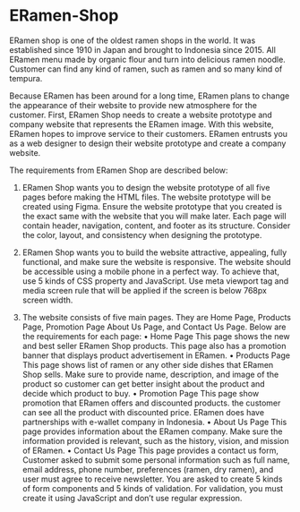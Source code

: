 # ERamen-Shop

ERamen shop is one of the oldest ramen shops in the world. It was established since 1910 in Japan and brought to Indonesia since 2015. All ERamen menu made by organic flour and turn into delicious ramen noodle. Customer can find any kind of ramen, such as ramen and so many kind of tempura. 

Because ERamen has been around for a long time, ERamen plans to change the appearance of their website to provide new atmosphere for the customer. First, ERamen Shop needs to create a website prototype and company website that represents the ERamen image. With this website, ERamen hopes to improve service to their customers. ERamen entrusts you as a web designer to design their website prototype and create a company website.

The requirements from ERamen Shop are described below:
1.	ERamen Shop wants you to design the website prototype of all five pages before making the HTML files. The website prototype will be created using Figma. Ensure the website prototype that you created is the exact same with the website that you will make later. Each page will contain header, navigation, content, and footer as its structure. Consider the color, layout, and consistency when designing the prototype.

2.	ERamen Shop wants you to build the website attractive, appealing, fully functional, and make sure the website is responsive. The website should be accessible using a mobile phone in a perfect way. To achieve that, use 5 kinds of CSS property and JavaScript. Use meta viewport tag and media screen rule that will be applied if the screen is below 768px screen width. 

3.	The website consists of five main pages. They are Home Page, Products Page, Promotion Page About Us Page, and Contact Us Page. Below are the requirements for each page:
•	Home Page
This page shows the new and best seller ERamen Shop products. This page also has a promotion banner that displays product advertisement in ERamen.
•	Products Page
This page shows list of ramen or any other side dishes that ERamen Shop sells. Make sure to provide name, description, and image of the product so customer can get better insight about the product and decide which product to buy.
•	Promotion Page
This page show promotion that ERamen offers and discounted products. the customer can see all the product with discounted price. ERamen does have partnerships with e-wallet company in Indonesia.
•	About Us Page
This page provides information about the ERamen company. Make sure the information provided is relevant, such as the history, vision, and mission of ERamen.
•	Contact Us Page
This page provides a contact us form, Customer asked to submit some personal information such as full name, email address, phone number, preferences (ramen, dry ramen), and user must agree to receive newsletter. You are asked to create 5 kinds of form components and 5 kinds of validation. For validation, you must create it using JavaScript and don’t use regular expression.
